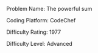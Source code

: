 Problem Name: The powerful sum

Coding Platform: CodeChef

Difficulty Rating: 1977

Difficulty Level: Advanced
